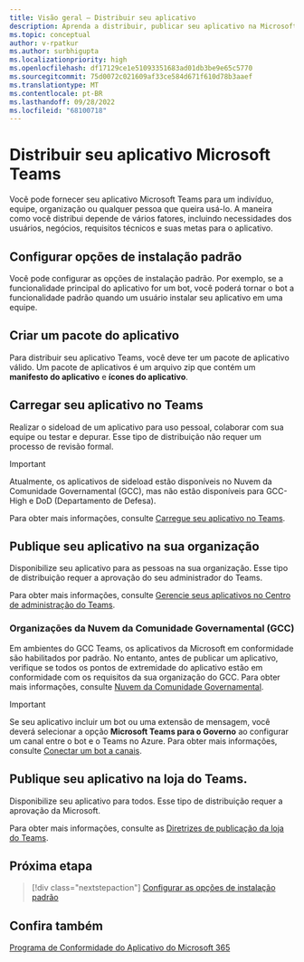 ```yaml
---
title: Visão geral – Distribuir seu aplicativo
description: Aprenda a distribuir, publicar seu aplicativo na Microsoft Teams Store ou em sua organização. Entenda como os pontos de extremidade do aplicativo devem estar em conformidade com os requisitos da sua organização do GCC (Government Community Cloud).
ms.topic: conceptual
author: v-rpatkur
ms.author: surbhigupta
ms.localizationpriority: high
ms.openlocfilehash: df17129ce1e51093351683ad01db3be9e65c5770
ms.sourcegitcommit: 75d0072c021609af33ce584d671f610d78b3aaef
ms.translationtype: MT
ms.contentlocale: pt-BR
ms.lasthandoff: 09/28/2022
ms.locfileid: "68100718"
---
```

# <a name="distribute-your-microsoft-teams-app"></a>Distribuir seu aplicativo Microsoft Teams

Você pode fornecer seu aplicativo Microsoft Teams para um indivíduo, equipe, organização ou qualquer pessoa que queira usá-lo. A maneira como você distribui depende de vários fatores, incluindo necessidades dos usuários, negócios, requisitos técnicos e suas metas para o aplicativo.

## <a name="configure-default-install-options"></a>Configurar opções de instalação padrão

Você pode configurar as opções de instalação padrão. Por exemplo, se a funcionalidade principal do aplicativo for um bot, você poderá tornar o bot a funcionalidade padrão quando um usuário instalar seu aplicativo em uma equipe.

## <a name="create-your-app-package"></a>Criar um pacote do aplicativo

Para distribuir seu aplicativo Teams, você deve ter um pacote de aplicativo válido.  Um pacote de aplicativos é um arquivo zip que contém um **manifesto do aplicativo** e **ícones do aplicativo**.

## <a name="upload-your-app-in-teams"></a>Carregar seu aplicativo no Teams

Realizar o sideload de um aplicativo para uso pessoal, colaborar com sua equipe ou testar e depurar. Esse tipo de distribuição não requer um processo de revisão formal.

> [!IMPORTANT]
> Atualmente, os aplicativos de sideload estão disponíveis no Nuvem da Comunidade Governamental (GCC), mas não estão disponíveis para GCC-High e DoD (Departamento de Defesa).

Para obter mais informações, consulte [Carregue seu aplicativo no Teams](apps-upload.md).

## <a name="publish-your-app-to-your-org"></a>Publique seu aplicativo na sua organização

Disponibilize seu aplicativo para as pessoas na sua organização. Esse tipo de distribuição requer a aprovação do seu administrador do Teams.

Para obter mais informações, consulte [Gerencie seus aplicativos no Centro de administração do Teams](/MicrosoftTeams/manage-apps?toc=%2Fmicrosoftteams%2Fplatform%2Ftoc.json&bc=%2FMicrosoftTeams%2Fbreadcrumb%2Ftoc.json).

### <a name="government-community-cloud-gcc-organizations"></a>Organizações da Nuvem da Comunidade Governamental (GCC)

Em ambientes do GCC Teams, os aplicativos da Microsoft em conformidade são habilitados por padrão. No entanto, antes de publicar um aplicativo, verifique se todos os pontos de extremidade do aplicativo estão em conformidade com os requisitos da sua organização do GCC. Para obter mais informações, consulte [Nuvem da Comunidade Governamental](../app-fundamentals-overview.md#government-community-cloud).

> [!IMPORTANT]
>Se seu aplicativo incluir um bot ou uma extensão de mensagem, você deverá selecionar a opção **Microsoft Teams para o Governo** ao configurar um canal entre o bot e o Teams no Azure. Para obter mais informações, consulte [Conectar um bot a canais](/azure/bot-service/bot-service-manage-channels?view=azure-bot-service-4.0&preserve-view=true).

## <a name="publish-your-app-to-the-teams-store"></a>Publique seu aplicativo na loja do Teams.

Disponibilize seu aplicativo para todos. Esse tipo de distribuição requer a aprovação da Microsoft.

Para obter mais informações, consulte as [Diretrizes de publicação da loja do Teams](~/concepts/deploy-and-publish/appsource/publish.md).

## <a name="next-step"></a>Próxima etapa

> [!div class="nextstepaction"]
> [Configurar as opções de instalação padrão](~/concepts/deploy-and-publish/add-default-install-scope.md)

## <a name="see-also"></a>Confira também

[Programa de Conformidade do Aplicativo do Microsoft 365](/microsoft-365-app-certification/overview)
